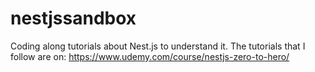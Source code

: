 # nestjssandbox
Coding along tutorials about Nest.js to understand it. The tutorials that I follow are on: https://www.udemy.com/course/nestjs-zero-to-hero/
